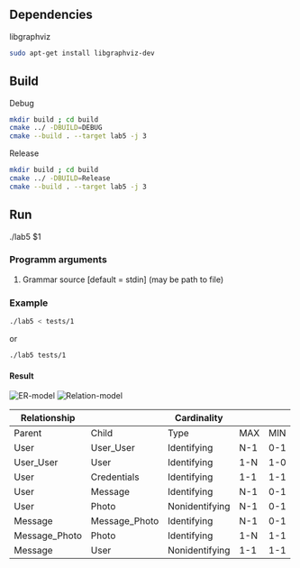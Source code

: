 ## Dependencies
libgraphviz
```sh
sudo apt-get install libgraphviz-dev
```
## Build
Debug
```sh
mkdir build ; cd build
cmake ../ -DBUILD=DEBUG
cmake --build . --target lab5 -j 3
```
Release
```sh
mkdir build ; cd build
cmake ../ -DBUILD=Release
cmake --build . --target lab5 -j 3
```
## Run
./lab5 $1
### Programm arguments
1) Grammar source [default = stdin] (may be path to file)
### Example
```sh
./lab5 < tests/1
```
or
```sh
./lab5 tests/1
```
#### Result
![ER-model](https://picsum.photos/800/600 "ER-model")
![Relation-model](https://picsum.photos/800/600 "Relation-model")

|Relationship |              |Cardinality   |     |     |
|-------------|--------------|--------------|-----|-----|
|Parent       | Child        |Type          | MAX | MIN |
|User         | User_User    |Identifying   | N-1 | 0-1 |
|User_User    | User         |Identifying   | 1-N | 1-0 |
|User         | Credentials  |Identifying   | 1-1 | 1-1 |
|User         | Message      |Identifying   | N-1 | 0-1 |
|User         | Photo        |Nonidentifying| N-1 | 0-1 |
|Message      | Message_Photo |Identifying   | N-1 | 0-1 |
|Message_Photo| Photo        |Identifying   | 1-N | 1-1 |
|Message      | User         |Nonidentifying| 1-1 | 1-1 |
